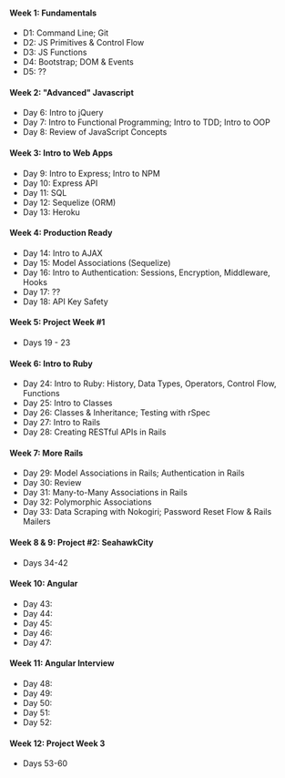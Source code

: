 #### Week 1: Fundamentals
- D1: Command Line; Git
- D2: JS Primitives & Control Flow
- D3: JS Functions
- D4: Bootstrap; DOM & Events
- D5: ??

#### Week 2: "Advanced" Javascript
- Day 6: Intro to jQuery
- Day 7: Intro to Functional Programming; Intro to TDD; Intro to OOP
- Day 8: Review of JavaScript Concepts

#### Week 3: Intro to Web Apps
- Day 9: Intro to Express; Intro to NPM
- Day 10: Express API
- Day 11: SQL
- Day 12: Sequelize (ORM)
- Day 13: Heroku

#### Week 4: Production Ready
- Day 14: Intro to AJAX
- Day 15: Model Associations (Sequelize)
- Day 16: Intro to Authentication: Sessions, Encryption, Middleware, Hooks
- Day 17: ??
- Day 18: API Key Safety

#### Week 5: Project Week #1
- Days 19 - 23

#### Week 6: Intro to Ruby
- Day 24: Intro to Ruby: History, Data Types, Operators, Control Flow, Functions
- Day 25: Intro to Classes
- Day 26: Classes & Inheritance; Testing with rSpec
- Day 27: Intro to Rails
- Day 28: Creating RESTful APIs in Rails

#### Week 7: More Rails
- Day 29: Model Associations in Rails; Authentication in Rails
- Day 30: Review
- Day 31: Many-to-Many Associations in Rails
- Day 32: Polymorphic Associations
- Day 33: Data Scraping with Nokogiri; Password Reset Flow & Rails Mailers

#### Week 8 & 9: Project #2: SeahawkCity
- Days 34-42
  
#### Week 10: Angular 
- Day 43:
- Day 44:
- Day 45:
- Day 46:
- Day 47: 

#### Week 11: Angular Interview
- Day 48: 
- Day 49: 
- Day 50: 
- Day 51: 
- Day 52: 

#### Week 12: Project Week 3
- Days 53-60